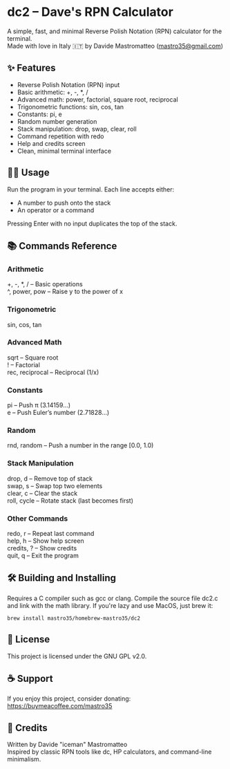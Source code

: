 # dc2 – Dave's RPN Calculator

A simple, fast, and minimal Reverse Polish Notation (RPN) calculator for the terminal.  
Made with love in Italy 🇮🇹 by Davide Mastromatteo (mastro35@gmail.com)

## ✨ Features

- Reverse Polish Notation (RPN) input
- Basic arithmetic: +, -, *, /
- Advanced math: power, factorial, square root, reciprocal
- Trigonometric functions: sin, cos, tan
- Constants: pi, e
- Random number generation
- Stack manipulation: drop, swap, clear, roll
- Command repetition with redo
- Help and credits screen
- Clean, minimal terminal interface

## 🧑‍💻 Usage

Run the program in your terminal. Each line accepts either:
- A number to push onto the stack
- An operator or a command

Pressing Enter with no input duplicates the top of the stack.

## 📚 Commands Reference

### Arithmetic
+, -, *, / – Basic operations  
^, power, pow – Raise y to the power of x

### Trigonometric
sin, cos, tan

### Advanced Math
sqrt – Square root  
! – Factorial  
rec, reciprocal – Reciprocal (1/x)

### Constants
pi – Push π (3.14159…)  
e – Push Euler’s number (2.71828…)

### Random
rnd, random – Push a number in the range [0.0, 1.0)

### Stack Manipulation
drop, d – Remove top of stack  
swap, s – Swap top two elements  
clear, c – Clear the stack  
roll, cycle – Rotate stack (last becomes first)

### Other Commands
redo, r – Repeat last command  
help, h – Show help screen  
credits, ? – Show credits  
quit, q – Exit the program

## 🛠️ Building and Installing

Requires a C compiler such as gcc or clang. Compile the source file dc2.c and link with the math library.
If you're lazy and use MacOS, just brew it:

```
brew install mastro35/homebrew-mastro35/dc2
```

## 🧾 License

This project is licensed under the GNU GPL v2.0.

## ☕ Support

If you enjoy this project, consider donating:  
https://buymeacoffee.com/mastro35

## 🙏 Credits

Written by Davide "iceman" Mastromatteo  
Inspired by classic RPN tools like dc, HP calculators, and command-line minimalism.
